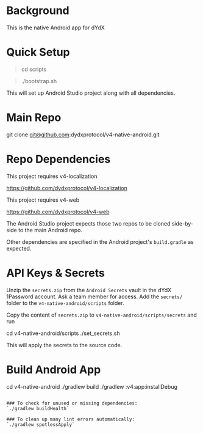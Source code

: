 # Background

This is the native Android app for dYdX

# Quick Setup

> cd scripts

> ./bootstrap.sh

This will set up Android Studio project along with all dependencies.

# Main Repo

git clone git@github.com:dydxprotocol/v4-native-android.git

# Repo Dependencies

This project requires v4-localization

https://github.com/dydxprotocol/v4-localization

This project requires v4-web

https://github.com/dydxprotocol/v4-web

The Android Studio project expects those two repos to be cloned side-by-side to the main Android repo.

Other dependencies are specified in the Android project's `build.gradle` as expected.

# API Keys & Secrets

Unzip the `secrets.zip` from the `Android Secrets` vault in the dYdX 1Password account. Ask a team member for access.
Add the `secrets/` folder to the `v4-native-android/scripts` folder.

Copy the content of `secrets.zip` to `v4-native-android/scripts/secrets` and run

cd v4-native-android/scripts
./set_secrets.sh

This will apply the secrets to the source code.

# Build Android App

cd v4-native-android
./gradlew build
./gradlew :v4:app:installDebug
```

### To check for unused or missing dependencies:
`./gradlew buildHealth`

### To clean up many lint errors automatically:
`./gradlew spotlessApply`





